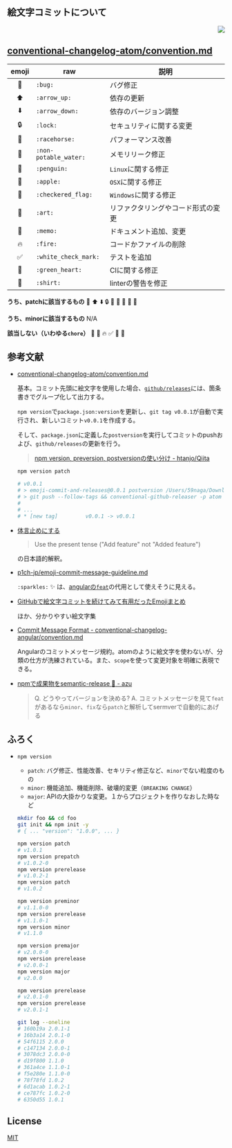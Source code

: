 絵文字コミットについて
---

<p align="right">
  <a href="https://travis-ci.org/59798/emoji-commit-and-releases">
    <img src="http://img.shields.io/travis/59798/emoji-commit-and-releases.svg?style=flat-square">
  </a>
</p>

[conventional-changelog-atom/convention.md](https://github.com/conventional-changelog/conventional-changelog-atom/blob/master/convention.md)
---
| emoji | raw | 説明 |
|:---:|---|---|
| :bug:                | `:bug:`               | バグ修正
| :arrow_up:           | `:arrow_up:`          | 依存の更新
| :arrow_down:         | `:arrow_down:`        | 依存のバージョン調整
| :lock:               | `:lock:`              | セキュリティに関する変更
| :racehorse:          | `:racehorse:`         | パフォーマンス改善
| :non-potable_water:  | `:non-potable_water:` | メモリリーク修正
| :penguin:            | `:penguin:`           | `Linux`に関する修正
| :apple:              | `:apple:`             | `OSX`に関する修正
| :checkered_flag:     | `:checkered_flag:`    | `Windows`に関する修正
| :art:                | `:art:`               | リファクタリングやコード形式の変更
| :memo:               | `:memo:`              | ドキュメント追加、変更
| :fire:               | `:fire:`              | コードかファイルの削除
| :white_check_mark:   | `:white_check_mark:`  | テストを追加
| :green_heart:        | `:green_heart:`       | CIに関する修正
| :shirt:              | `:shirt:`             | linterの警告を修正

**うち、patchに該当するもの**
:bug: :arrow_up: :arrow_down: :lock: :racehorse: :non-potable_water: :penguin: :apple: :checkered_flag:

**うち、minorに該当するもの**
N/A

**該当しない（いわゆる`chore`）**
:art: :memo: :fire: :white_check_mark: :green_heart: :shirt:

参考文献
---
* [conventional-changelog-atom/convention.md](https://github.com/conventional-changelog/conventional-changelog-atom/blob/master/convention.md)

  基本。コミット先頭に絵文字を使用した場合、[`github/releases`](https://github.com/59798/emoji-commit-and-releases/releases)には、箇条書きでグループ化して出力する。

  `npm version`で`package.json:version`を更新し、`git tag v0.0.1`が自動で実行され、新しいコミット`v0.0.1`を作成する。

  そして、`package.json`に定義した`postversion`を実行してコミットのpushおよび、`github/releases`の更新を行う。

  > [npm version, preversion, postversionの使い分け - htanjo/Qiita](http://qiita.com/htanjo/items/d16d8531bc22e0a43217)

  ```bash
  npm version patch

  # v0.0.1
  # > emoji-commit-and-releases@0.0.1 postversion /Users/59naga/Downloads/emoji-commit-and-releases
  # > git push --follow-tags && conventional-github-releaser -p atom -r 0
  #
  # ...
  # * [new tag]         v0.0.1 -> v0.0.1
  ```

* [体言止めにする](https://gist.github.com/p1ch-jp/2912dc157b53449f7d1b#体言止めにする)
  > Use the present tense ("Add feature" not "Added feature")

  の日本語的解釈。

* [p1ch-jp/emoji-commit-message-guideline.md](https://gist.github.com/p1ch-jp/2912dc157b53449f7d1b)

  `:sparkles:` :sparkles: は、[angularの`feat`](https://github.com/angular/angular.js/blob/master/CONTRIBUTING.md#type)の代用として使えそうに見える。

* [GitHubで絵文字コミットを続けてみて有用だったEmojiまとめ](http://mzyy94.com/blog/2015/10/14/emoji-commit-message/)

  ほか、分かりやすい絵文字集

* [Commit Message Format - conventional-changelog-angular/convention.md](https://github.com/conventional-changelog/conventional-changelog-angular/blob/master/convention.md#commit-message-format)

  Angularのコミットメッセージ規約。atomのように絵文字を使わないが、分類の仕方が洗練されている。また、`scope`を使って変更対象を明確に表現できる。

* [npmで成果物をsemantic-release :rocket: - azu](http://azu.github.io/slide/niku_sushi/npm-semantic-release.html)

  > Q. どうやってバージョンを決める?
  > A. コミットメッセージを見て`feat`があるなら`minor`、`fix`なら`patch`と解析してsermverで自動的にあげる

ふろく
---
* `npm version`

  * `patch`: バグ修正、性能改善、セキリティ修正など、`minor`でない粒度のもの
  * `minor`: 機能追加、機能削除、破壊的変更（`BREAKING CHANGE`）
  * `major`: APIの大掛かりな変更。１からプロジェクトを作りなおした時など

  ```bash
  mkdir foo && cd foo
  git init && npm init -y
  # { ... "version": "1.0.0", ... }

  npm version patch
  # v1.0.1
  npm version prepatch
  # v1.0.2-0
  npm version prerelease
  # v1.0.2-1
  npm version patch
  # v1.0.2

  npm version preminor
  # v1.1.0-0
  npm version prerelease
  # v1.1.0-1
  npm version minor
  # v1.1.0

  npm version premajor
  # v2.0.0-0
  npm version prerelease
  # v2.0.0-1
  npm version major
  # v2.0.0

  npm version prerelease
  # v2.0.1-0
  npm version prerelease
  # v2.0.1-1

  git log --oneline
  # 160b19a 2.0.1-1
  # 16b3a14 2.0.1-0
  # 54f6115 2.0.0
  # c147134 2.0.0-1
  # 3078dc3 2.0.0-0
  # d19f800 1.1.0
  # 361a4ce 1.1.0-1
  # f5e280e 1.1.0-0
  # 78f78fd 1.0.2
  # 6d1acab 1.0.2-1
  # ce787fc 1.0.2-0
  # 6350d55 1.0.1
  ```

License
---
[MIT](http://59naga.mit-license.org/)

